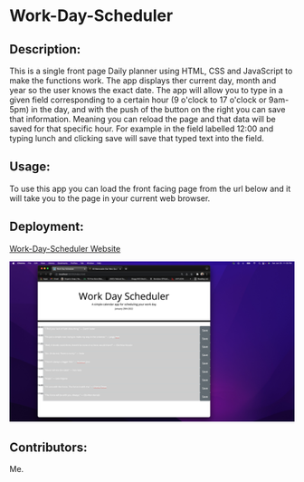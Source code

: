 # Work-Day-Scheduler

## Description:
This is a single front page Daily planner using HTML, CSS and JavaScript to make the functions work. The app displays ther current day, month and year so the user knows the exact date. The app will allow you to type in a given field corresponding to a certain hour (9 o'clock to 17 o'clock or 9am-5pm) in the day, and with the push of the button on the right you can save that information. Meaning you can reload the page and that data will be saved for that specific hour. For example in the field labelled 12:00 and typing lunch and clicking save will save that typed text into the field. 
## Usage:
To use this app you can load the front facing page from the url below and it will take you to the page in your current web browser.

## Deployment: 
[Work-Day-Scheduler Website](https://gundammosi10.github.io/Work-Day-Scheduler/)

![Work-Day-Scheduler Website](./assets/img/Work-Day-SchedulerScreenShot1.jpeg "Work-Day-Scheduler Screen Shot #1")


## Contributors:
Me.